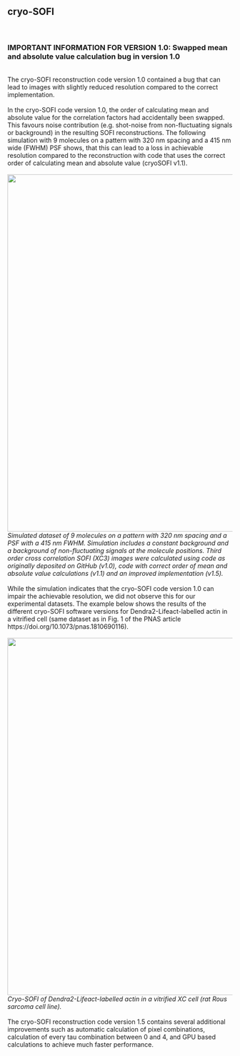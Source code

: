 ## cryo-SOFI
<br>
<h3>IMPORTANT INFORMATION FOR VERSION 1.0: Swapped mean and absolute value calculation bug in version 1.0</h3>
<br>
The cryo-SOFI reconstruction code version 1.0 contained a bug that can lead to images with slightly reduced resolution compared to the correct implementation.
<br><br>
In the cryo-SOFI code version 1.0, the order of calculating mean and absolute value for the correlation factors had accidentally been swapped. This favours noise contribution (e.g. shot-noise from non-fluctuating signals or background) in the resulting SOFI reconstructions. The following simulation with 9 molecules on a pattern with 320 nm spacing and a 415 nm wide (FWHM) PSF shows, that this can lead to a loss in achievable resolution compared to the reconstruction with code that uses the correct order of calculating mean and absolute value (cryoSOFI v1.1).
<br><br>
<img src="https://github.com/rainerkaufmann/cryoSOFI/blob/master/9mol_2on_4off_10000fs_comparison.png" width="800"><i>Simulated dataset of 9 molecules on a pattern with 320 nm spacing and a PSF with a 415 nm FWHM. Simulation includes a constant background and a background of non-fluctuating signals at the molecule positions. Third order cross correlation SOFI (XC3) images were calculated using code as originally deposited on GitHub (v1.0), code with correct order of mean and absolute value calculations (v1.1) and an improved implementation (v1.5).</i>
<br><br>
While the simulation indicates that the cryo-SOFI code version 1.0 can impair the achievable resolution, we did not observe this for our experimental datasets. The example below shows the results of the different cryo-SOFI software versions for Dendra2-Lifeact-labelled actin in a vitrified cell (same dataset as in Fig. 1 of the PNAS article https://doi.org/10.1073/pnas.1810690116).
<br><br>
<img src="https://github.com/rainerkaufmann/cryoSOFI/blob/master/actin_comparison.png" width="800">
<i>Cryo-SOFI of Dendra2-Lifeact-labelled actin in a vitrified XC cell (rat Rous sarcoma cell line).</i>
<br><br>
The cryo-SOFI reconstruction code version 1.5 contains several additional improvements such as automatic calculation of pixel combinations, calculation of every tau combination between 0 and 4, and GPU based calculations to achieve much faster performance.

